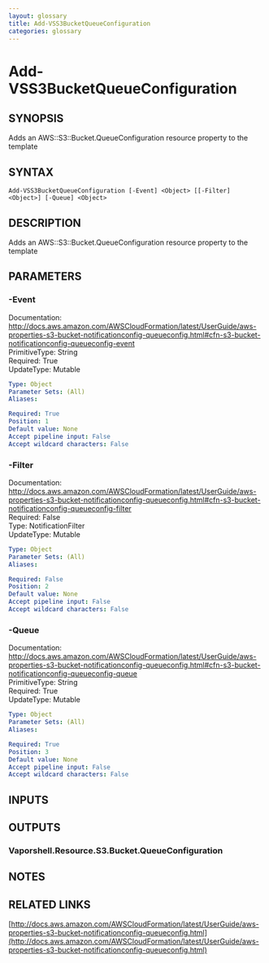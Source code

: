 ```yaml
---
layout: glossary
title: Add-VSS3BucketQueueConfiguration
categories: glossary
---
```


# Add-VSS3BucketQueueConfiguration

## SYNOPSIS
Adds an AWS::S3::Bucket.QueueConfiguration resource property to the template

## SYNTAX

```
Add-VSS3BucketQueueConfiguration [-Event] <Object> [[-Filter] <Object>] [-Queue] <Object>
```

## DESCRIPTION
Adds an AWS::S3::Bucket.QueueConfiguration resource property to the template

## PARAMETERS

### -Event
Documentation: http://docs.aws.amazon.com/AWSCloudFormation/latest/UserGuide/aws-properties-s3-bucket-notificationconfig-queueconfig.html#cfn-s3-bucket-notificationconfig-queueconfig-event    
PrimitiveType: String    
Required: True    
UpdateType: Mutable

```yaml
Type: Object
Parameter Sets: (All)
Aliases: 

Required: True
Position: 1
Default value: None
Accept pipeline input: False
Accept wildcard characters: False
```

### -Filter
Documentation: http://docs.aws.amazon.com/AWSCloudFormation/latest/UserGuide/aws-properties-s3-bucket-notificationconfig-queueconfig.html#cfn-s3-bucket-notificationconfig-queueconfig-filter    
Required: False    
Type: NotificationFilter    
UpdateType: Mutable

```yaml
Type: Object
Parameter Sets: (All)
Aliases: 

Required: False
Position: 2
Default value: None
Accept pipeline input: False
Accept wildcard characters: False
```

### -Queue
Documentation: http://docs.aws.amazon.com/AWSCloudFormation/latest/UserGuide/aws-properties-s3-bucket-notificationconfig-queueconfig.html#cfn-s3-bucket-notificationconfig-queueconfig-queue    
PrimitiveType: String    
Required: True    
UpdateType: Mutable

```yaml
Type: Object
Parameter Sets: (All)
Aliases: 

Required: True
Position: 3
Default value: None
Accept pipeline input: False
Accept wildcard characters: False
```

## INPUTS

## OUTPUTS

### Vaporshell.Resource.S3.Bucket.QueueConfiguration

## NOTES

## RELATED LINKS

[http://docs.aws.amazon.com/AWSCloudFormation/latest/UserGuide/aws-properties-s3-bucket-notificationconfig-queueconfig.html](http://docs.aws.amazon.com/AWSCloudFormation/latest/UserGuide/aws-properties-s3-bucket-notificationconfig-queueconfig.html)

